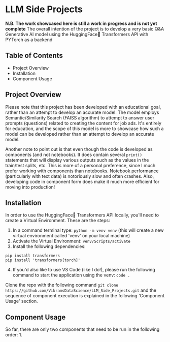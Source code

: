 # LLM Side Projects
**N.B. The work showcased here is still a work in progress and is not yet complete**
The overall intention of the project is to develop a very basic Q&A Generative AI model using the HuggingFace🤗 Transformers API with PYTorch as a backend

## Table of Contents
- Project Overview
- Installation
- Component Usage

## Project Overview
Please note that this project has been developed with an educational goal, rather than an attempt to develop an accurate model. The model employs Semantic/Similarity Search (FAISS algorithm) to attempt to answer user prompts (questions) related to creating the content for job ads. It's entirely for education, and the scope of this model is more to showcase how such a model can be developed rather than an attempt to develop an accurate model.

Another note to point out is that even though the code is developed as components (and not notebooks). It does contain several `print()` statements that will display various outputs such as the values in the train/test splits, etc. This is more of a personal preference, since I much prefer working with components than notebooks. Notebook performance (particularly with text data) is notoriously slow and often crashes. Also, developing code in component form does make it much more efficient for moving into production!

## Installation
In order to use the HuggingFace🤗 Transformers API locally, you'll need to create a Virtual Environment. These are the steps:
1. In a command terminal type: `python -m venv venv` (this will create a new virtual environment called 'venv' on your local machine)
2. Activate the Virtual Environment: `venv/Scripts/activate`
3. Install the following dependencies:
```
pip install transformers
pip install 'transformers[torch]'
```
4. If you'd also like to use VS Code (like I do!), please run the following command to start the application using the venv: `code .`

Clone the repo with the following command `git clone https://github.com/VikramsDataScience/LLM_Side_Projects.git` and the sequence of component execution is explained in the following 'Component Usage' section.

## Component Usage
So far, there are only two components that need to be run in the following order:
1. 